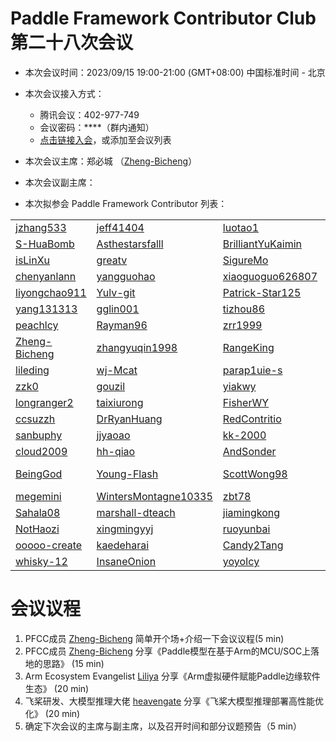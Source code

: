 # Paddle Framework Contributor Club 第二十八次会议

- 本次会议时间：2023/09/15 19:00-21:00 (GMT+08:00) 中国标准时间 - 北京

- 本次会议接入方式：

  - 腾讯会议：402-977-749
  - 会议密码：\*\*\*\*（群内通知）
  - [点击链接入会](https://meeting.tencent.com/dm/07J2XqMo0si5)，或添加至会议列表

- 本次会议主席：郑必城 （[Zheng-Bicheng](https://github.com/Zheng-Bicheng)）

- 本次会议副主席：

- 本次拟参会 Paddle Framework Contributor 列表：

|                                                   |                                                                 |                                                           |                                                       |                                                     |                                                                     |
| ------------------------------------------------- | --------------------------------------------------------------- | --------------------------------------------------------- | ----------------------------------------------------- | --------------------------------------------------- | ------------------------------------------------------------------- |
| [jzhang533](https://github.com/jzhang533)         | [jeff41404](https://github.com/jeff41404)                       | [luotao1](https://github.com/luotao1)                     | [Ligoml](https://github.com/Ligoml)                   | [TCChenlong](https://github.com/TCChenlong)         | [guguguzi](https://github.com/guguguzi)                             |
| [S-HuaBomb](https://github.com/S-HuaBomb)         | [Asthestarsfalll](https://github.com/Asthestarsfalll)           | [BrilliantYuKaimin](https://github.com/BrilliantYuKaimin) | [Li-fAngyU](https://github.com/Li-fAngyU)             | [liqitong-a](https://github.com/liqitong-a)         | [unseenme](https://github.com/unseenme)                             |
| [isLinXu](https://github.com/isLinXu)             | [greatv](https://github.com/greatv)                             | [SigureMo](https://github.com/SigureMo)                   | [jinyouzhi](https://github.com/jinyouzhi)             | [gsq7474741](https://github.com/gsq7474741)         | [thunder95](https://github.com/thunder95)                           |
| [chenyanlann](https://github.com/chenyanlann)     | [yangguohao](https://github.com/yangguohao)                     | [xiaoguoguo626807](https://github.com/xiaoguoguo626807)   | [Liyulingyue](https://github.com/Liyulingyue)         | [GeYuYao-hub](https://github.com/GeYuYao-hub)       | [fuqianya](https://github.com/fuqianya)                             |
| [liyongchao911](https://github.com/liyongchao911) | [Yulv-git](https://github.com/Yulv-git)                         | [Patrick-Star125](https://github.com/Patrick-Star125)     | [nlp-zn](https://github.com/nlp-zn)                   | [OccupyMars2025](https://github.com/OccupyMars2025) | [OuyangChao](https://github.com/OuyangChao)                         |
| [yang131313](https://github.com/yang131313)       | [gglin001](https://github.com/gglin001)                         | [tizhou86](https://github.com/tizhou86)                   | [Ainavo](https://github.com/Ainavo)                   | [ReganYue](https://github.com/ReganYue)             | [mrcangye](https://github.com/mrcangye)                             |
| [peachlcy](https://github.com/peachlcy)           | [Rayman96](https://github.com/Rayman96)                         | [zrr1999](https://github.com/zrr1999)                     | [xiaohemaikoo](https://github.com/xiaohemaikoo)       | [engineer1109](https://github.com/engineer1109)     | [enkilee](https://github.com/enkilee)                               |
| [Zheng-Bicheng](https://github.com/Zheng-Bicheng) | [zhangyuqin1998](https://github.com/zhangyuqin1998)             | [RangeKing](https://github.com/RangeKing)                 | [kevinng77](https://github.com/kevinng77)             | [caolonghao](https://github.com/caolonghao)         | [AndPuQing](https://github.com/AndPuQing)                           |
| [lileding](https://github.com/lileding)           | [wj-Mcat](https://github.com/wj-Mcat)                           | [parap1uie-s](https://github.com/parap1uie-s)             | [jingsongliujing](https://github.com/jingsongliujing) | [dasenCoding](https://github.com/dasenCoding)       | [PureNatural](https://github.com/PureNatural)                       |
| [zzk0](https://github.com/zzk0)                   | [gouzil](https://github.com/gouzil)                             | [yiakwy](https://github.com/yiakwy)                       | [VigiZhang](https://github.com/VigiZhang)             | [huangjiyi](https://github.com/huangjiyi)           | [supercodebull](https://github.com/supercodebull)                   |
| [longranger2](https://github.com/longranger2)     | [taixiurong](https://github.com/taixiurong)                     | [FisherWY](https://github.com/FisherWY)                   | [Atlantisming](https://github.com/Atlantisming)       | [Lemon-er](https://github.com/Lemon-er)             | [lizechng](https://github.com/lizechng)                             |
| [ccsuzzh](https://github.com/ccsuzzh)             | [DrRyanHuang](https://github.com/DrRyanHuang)                   | [RedContritio](https://github.com/RedContritio)           | [Lyutoon](https://github.com/Lyutoon)                 | [PommesPeter](https://github.com/PommesPeter)       | [tianxingxia-cn](https://github.com/tianxingxia-cn)                 |
| [sanbuphy](https://github.com/sanbuphy)           | [jjyaoao](https://github.com/jjyaoao)                           | [kk-2000](https://github.com/kk-2000)                     | [Tomoko-hjf](https://github.com/Tomoko-hjf)           | [edencfc](https://github.com/edencfc)               | [CollaborativeFiltering](https://github.com/CollaborativeFiltering) |
| [cloud2009](https://github.com/cloud2009)         | [hh-qiao](https://github.com/hh-qiao)                           | [AndSonder](https://github.com/AndSonder)                 | [JuiceHub](https://github.com/JuiceHub)               | [Difers](https://github.com/Difers)                 | [zeroRains](https://github.com/zeroRains)                           |
| [BeingGod](https://github.com/BeingGod)           | [Young-Flash](https://github.com/Young-Flash)                   | [ScottWong98](https://github.com/ScottWong98)             | [Yang-Changhui](https://github.com/Yang-Changhui)     | [LyndonKong](https://github.com/LyndonKong)         | [zade23](https://github.com/zade23)                                 |
| [megemini](https://github.com/megemini)           | [WintersMontagne10335](https://github.com/WintersMontagne10335) | [zbt78](https://github.com/zbt78)                         | [DrownFish](https://github.com/DrownFish19)           | [co63oc](https://github.com/co63oc)                 | [minleminzui](https://github.com/minleminzui)                            |
| [Sahala08](https://github.com/Sahala08)           | [marshall-dteach](https://github.com/marshall-dteach)           | [jiamingkong](https://github.com/jiamingkong)             | [txyugood](https://github.com/txyugood)            | [gaoziyuan](https://github.com/gaoziyuan)            | [MayYouBeProsperous](https://github.com/MayYouBeProsperous)            |
| [NotHaozi](https://github.com/NotHaozi)       | [xingmingyyj](https://github.com/xingmingyyj)            | [ruoyunbai](https://github.com/ruoyunbai)           |      [xiaoyewww](https://github.com/xiaoyewww)        | [hongtushi](https://github.com/hongtushi)           |      [qiuwenbogdut](https://github.com/qiuwenbogdut)   |
[ooooo-create](https://github.com/ooooo-create)   |  [kaedeharai](https://github.com/kaedeharai)   |  [Candy2Tang](https://github.com/Candy2Tang)   |  [MarioLulab](https://github.com/MarioLulab)   |  [Lylin](https://github.com/Lylin)   |  [idontkonwher](https://github.com/idontkonwher)   |
[whisky-12](https://github.com/whisky-12)   |  [InsaneOnion](https://github.com/InsaneOnion)   |  [yoyoIcy](https://github.com/yoyoIcy)|  [yuchen202](https://github.com/yuchen202)

# 会议议程

1. PFCC成员 [Zheng-Bicheng](https://github.com/Zheng-Bicheng) 简单开个场+介绍一下会议议程(5 min)
2. PFCC成员 [Zheng-Bicheng](https://github.com/Zheng-Bicheng) 分享《Paddle模型在基于Arm的MCU/SOC上落地的思路》 (15 min)
3. Arm Ecosystem Evangelist [Liliya](https://github.com/Liliyaw) 分享《Arm虚拟硬件赋能Paddle边缘软件生态》 (20 min)
4. 飞桨研发、大模型推理大佬 [heavengate](https://github.com/heavengate) 分享《飞桨大模型推理部署高性能优化》 (20 min)
5. 确定下次会议的主席与副主席，以及召开时间和部分议题预告（5 min）
